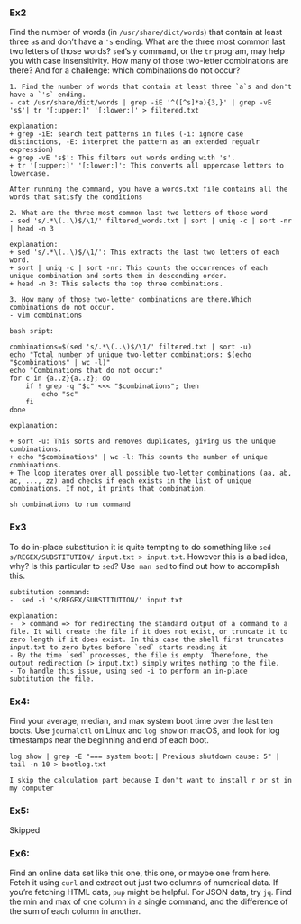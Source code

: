 ### Ex2

Find the number of words (in `/usr/share/dict/words`) that contain at least three `a`s and don’t have a `'s` ending. What are the three most common last two letters of those words? `sed`’s `y` command, or the `tr` program, may help you with case insensitivity. How many of those two-letter combinations are there? And for a challenge: which combinations do not occur?

```
1. Find the number of words that contain at least three `a`s and don't have a `'s` ending.
- cat /usr/share/dict/words | grep -iE '^([^s]*a){3,}' | grep -vE 's$'| tr '[:upper:]' '[:lower:]' > filtered.txt

explanation:
+ grep -iE: search text patterns in files (-i: ignore case distinctions, -E: interpret the pattern as an extended regualr expression)
+ grep -vE 's$': This filters out words ending with 's'.
+ tr '[:upper:]' '[:lower:]': This converts all uppercase letters to lowercase.

After running the command, you have a words.txt file contains all the words that satisfy the conditions

2. What are the three most common last two letters of those word
- sed 's/.*\(..\)$/\1/' filtered_words.txt | sort | uniq -c | sort -nr | head -n 3

explanation:
+ sed 's/.*\(..\)$/\1/': This extracts the last two letters of each word.
+ sort | uniq -c | sort -nr: This counts the occurrences of each unique combination and sorts them in descending order.
+ head -n 3: This selects the top three combinations.

3. How many of those two-letter combinations are there.Which combinations do not occur.
- vim combinations

bash sript:

combinations=$(sed 's/.*\(..\)$/\1/' filtered.txt | sort -u)
echo "Total number of unique two-letter combinations: $(echo "$combinations" | wc -l)"
echo "Combinations that do not occur:"
for c in {a..z}{a..z}; do
    if ! grep -q "$c" <<< "$combinations"; then
        echo "$c"
    fi
done

explanation:

+ sort -u: This sorts and removes duplicates, giving us the unique combinations.
+ echo "$combinations" | wc -l: This counts the number of unique combinations.
+ The loop iterates over all possible two-letter combinations (aa, ab, ac, ..., zz) and checks if each exists in the list of unique combinations. If not, it prints that combination.

sh combinations to run command
```

### Ex3

To do in-place substitution it is quite tempting to do something like `sed s/REGEX/SUBSTITUTION/ input.txt > input.txt`. However this is a bad idea, why? Is this particular to `sed`? Use` man sed` to find out how to accomplish this.

```
subtitution command:
-  sed -i 's/REGEX/SUBSTITUTION/' input.txt

explanation:
-  > command => for redirecting the standard output of a command to a file. It will create the file if it does not exist, or truncate it to zero length if it does exist. In this case the shell first truncates input.txt to zero bytes before `sed` starts reading it
- By the time `sed` processes, the file is empty. Therefore, the output redirection (> input.txt) simply writes nothing to the file.
- To handle this issue, using sed -i to perform an in-place subtitution the file.
```

### Ex4:

Find your average, median, and max system boot time over the last ten boots. Use `journalctl` on Linux and `log show` on macOS, and look for log timestamps near the beginning and end of each boot.

```
log show | grep -E "=== system boot:| Previous shutdown cause: 5" | tail -n 10 > bootlog.txt

I skip the calculation part because I don't want to install r or st in my computer
```

### Ex5:

Skipped

### Ex6:

Find an online data set like this one, this one, or maybe one from here. Fetch it using `curl` and extract out just two columns of numerical data. If you’re fetching HTML data, `pup` might be helpful. For JSON data, try `jq`. Find the min and max of one column in a single command, and the difference of the sum of each column in another.
